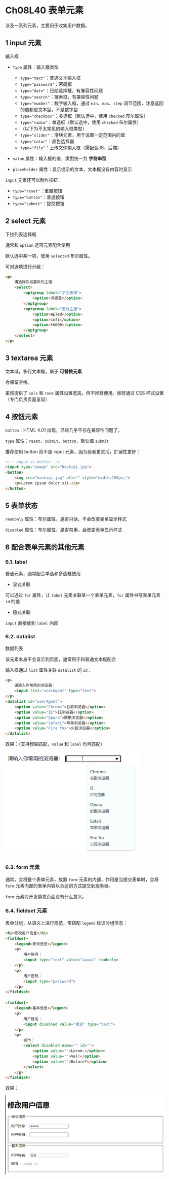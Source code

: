 # Ch08L40 表单元素



涉及一系列元素，主要用于收集用户数据。

## 1 input 元素

输入框

- `type` 属性：输入框类型
  - `type="text"`：普通文本输入框
  - `type="password"`：密码框
  - `type="date"`：日期选择框，有兼容性问题
  - `type="search"`：搜索框，有兼容性问题
  - `type="number"`：数字输入框，通过 `min`、`max`、`step` 调节范围，注意返回的值都是文本型，不是数字型
  - `type="checkbox"`：多选框（默认选中，使用 `checked` 布尔属性）
  - `type="radio"`：单选框（默认选中，使用 `checked` 布尔属性）
  - （以下为不太常见的输入框类型）
  - `type="slider"`：滑块元素，用于设置一定范围内的值
  - `type="color"`：颜色选择器
  - `type="file"`：上传文件输入框（需配合JS、后端）

- `value` 属性：输入框的值，类型统一为 **字符串型**
- `placeholder` 属性：显示提示的文本，文本框没有内容时显示

`input` 元素还可以制作按钮：

- `type="reset"`：重置按钮
- `type="button"`：普通按钮
- `type="submit"`：提交按钮



## 2 select 元素

下拉列表选择框

通常和 `option` 选项元素配合使用

默认选中某一项，使用 `selected` 布尔属性。

可对选项进行分组：

```html
<p>
    请选择你最喜欢的主播：
    <select>
        <optgroup label="才艺表演">
            <option>冯提莫</option>
        </optgroup>
        <optgroup label="游戏主播">
            <option>WETed</option>
            <option>infi</option>
            <option>th000</option>
        </optgroup>
    </select>
</p>
```





## 3 textarea 元素

文本域，多行文本框，属于 **可替换元素**

会保留空格。

虽然提供了 `cols` 和 `rows` 属性设置宽高，但不推荐使用。推荐通过 CSS 样式设置（专门负责页面呈现）



## 4 按钮元素

`button`：HTML 4.01 出现，已经几乎不存在兼容性问题了。

`type` 属性：`reset`、`submit`、`button`，默认值 `submit`

推荐使用 button 而不是 input 元素，因为前者更灵活，扩展性更好：

```html
<!-- input vs button -->
<input type="image" src="hashiqi.jpg">
<button>
    <img src="hashiqi.jpg" alt="" style="width:150px;">
    <p>Lorem ipsum dolor sit.</p>
</button>
```



## 5 表单状态

`readonly` 属性：布尔属性，是否只读，不会改变表单显示样式

`disabled` 属性：布尔属性，是否禁用，会改变表单显示样式



## 6 配合表单元素的其他元素

### 6.1. label

普通元素，通常配合单选和多选框使用

- 显式关联

可以通过 `for` 属性，让 `label` 元素关联某一个表单元素，`for` 属性书写表单元素 `id` 的值

- 隐式关联

`input` 直接放到 `label` 内部



### 6.2. datalist

数据列表

该元素本身不会显示到页面，通常用于和普通文本框配合

输入框通过 `list` 属性关联 `datalist` 的 `id`：

```html
<p>
    请输入你常用的浏览器：
    <input list="userAgent" type="text">
</p>
<datalist id="userAgent">
    <option value="Chrome">谷歌浏览器</option>
    <option value="IE">IE浏览器</option>
    <option value="Opera">欧鹏浏览器</option>
    <option value="Safari">苹果浏览器</option>
    <option value="Fire fox">火狐浏览器</option>
</datalist>
```

效果：（支持模糊匹配，`value` 和 `label` 均可匹配）

![datalist demo](../assets/40-1.png)



### 6.3. form 元素

通常，会将整个表单元素，放置 `form` 元素的内部，作用是当提交表单时，会将`form` 元素内部的表单内容以合适的方式提交到服务器。

`form` 元素对开发静态页面没有什么意义。



### 6.4. fieldset 元素

表单分组，从语义上进行规范，常搭配 `legend` 标识分组信息：

```html
<h1>修改用户信息</h1>
<fieldset>
    <legend>账号信息</legend>
    <p>
        用户账号：
        <input type="text" value="aaaaa" readonly>
    </p>
    <p>
        用户密码：
        <input type="password">
    </p>
</fieldset>

<fieldset>
    <legend>基本信息</legend>
    <p>
        用户姓名：
        <input disabled value="袁进" type="text">
    </p>
    <p>
        城市：
        <select disabled name="" id="">
            <option value="">Lorem.</option>
            <option value="">Vel!</option>
            <option value="">Dolore?</option>
        </select>
    </p>
</fieldset>
```

效果：

![fieldset demo](../assets/40-2.png)
